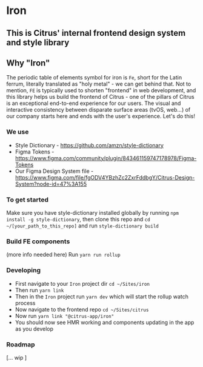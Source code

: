 # Iron

## This is Citrus' internal frontend design system and style library

## Why "Iron"
The periodic table of elements symbol for iron is `Fe`, short for the Latin ferrum, literally translated as "holy metal" - we can get behind that. Not to mention, `FE` is typically used to shorten "frontend" in web development, and this library helps us build the frontend of Citrus - one of the pillars of Citrus is an exceptional end-to-end experience for our users. The visual and interactive consistency between disparate surface areas (tvOS, web...) of our company starts here and ends with the user's experience. Let's do this!

### We use
- Style Dictionary - https://github.com/amzn/style-dictionary
- Figma Tokens - https://www.figma.com/community/plugin/843461159747178978/Figma-Tokens
- Our Figma Design System file - https://www.figma.com/file/fgODV4YBzhZc2ZxrFddbgY/Citrus-Design-System?node-id=47%3A155

### To get started
Make sure you have style-dictionary installed globally by running `npm install -g style-dictionary`, then clone this repo and `cd ~/[your_path_to_this_repo]` and run `style-dictionary build`

### Build FE components
(more info needed here)
Run `yarn run rollup`

### Developing
- First navigate to your `Iron` project dir `cd ~/Sites/iron`
- Then run `yarn link`
- Then in the `Iron` project run `yarn dev` which will start the rollup watch process
- Now navigate to the frontend repo `cd ~/Sites/citrus`
- Now run `yarn link "@citrus-app/iron"`
- You should now see HMR working and components updating in the app as you develop

### Roadmap
[... wip ]
